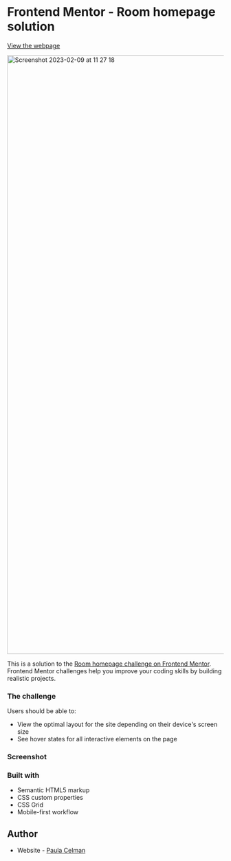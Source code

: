 # Frontend Mentor - Room homepage solution
[View the webpage](https://room-frontendmentor.vercel.app/)

<img width="1393" alt="Screenshot 2023-02-09 at 11 27 18" src="https://user-images.githubusercontent.com/100241036/217840420-15cd919a-bc57-4939-906c-be8ac8509374.png">

This is a solution to the [Room homepage challenge on Frontend Mentor](https://www.frontendmentor.io/challenges/room-homepage-BtdBY_ENq). Frontend Mentor challenges help you improve your coding skills by building realistic projects. 

### The challenge

Users should be able to:

- View the optimal layout for the site depending on their device's screen size
- See hover states for all interactive elements on the page

### Screenshot


### Built with

- Semantic HTML5 markup
- CSS custom properties
- CSS Grid
- Mobile-first workflow


## Author

- Website - [Paula Celman](https://portfolio-paulacelman.vercel.app/)

